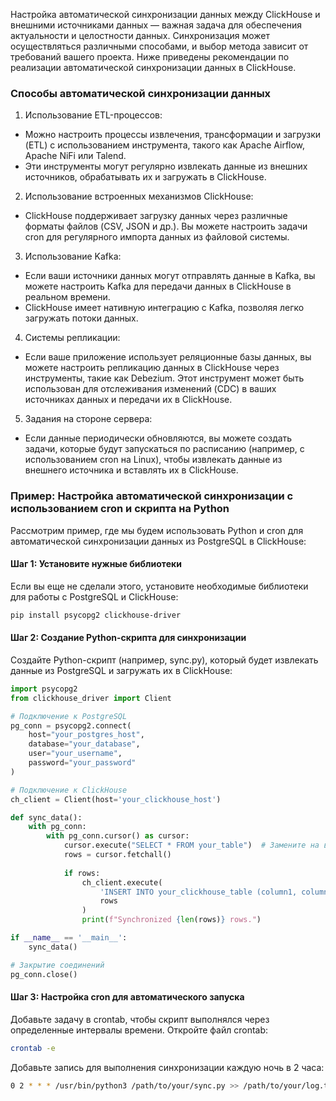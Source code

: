 Настройка автоматической синхронизации данных между ClickHouse и внешними источниками данных — важная задача для обеспечения актуальности и целостности данных. Синхронизация может осуществляться различными способами, и выбор метода зависит от требований вашего проекта. Ниже приведены рекомендации по реализации автоматической синхронизации данных в ClickHouse.

### Способы автоматической синхронизации данных

1. Использование ETL-процессов:
- Можно настроить процессы извлечения, трансформации и загрузки (ETL) с использованием инструмента, такого как Apache Airflow, Apache NiFi или Talend.
- Эти инструменты могут регулярно извлекать данные из внешних источников, обрабатывать их и загружать в ClickHouse.

2. Использование встроенных механизмов ClickHouse:
- ClickHouse поддерживает загрузку данных через различные форматы файлов (CSV, JSON и др.). Вы можете настроить задачи cron для регулярного импорта данных из файловой системы.

3. Использование Kafka:
- Если ваши источники данных могут отправлять данные в Kafka, вы можете настроить Kafka для передачи данных в ClickHouse в реальном времени.
- ClickHouse имеет нативную интеграцию с Kafka, позволяя легко загружать потоки данных.

4. Системы репликации:
- Если ваше приложение использует реляционные базы данных, вы можете настроить репликацию данных в ClickHouse через инструменты, такие как Debezium. Этот инструмент может быть использован для отслеживания изменений (CDC) в ваших источниках данных и передачи их в ClickHouse.

5. Задания на стороне сервера:
- Если данные периодически обновляются, вы можете создать задачи, которые будут запускаться по расписанию (например, с использованием cron на Linux), чтобы извлекать данные из внешнего источника и вставлять их в ClickHouse.

### Пример: Настройка автоматической синхронизации с использованием cron и скрипта на Python

Рассмотрим пример, где мы будем использовать Python и cron для автоматической синхронизации данных из PostgreSQL в ClickHouse:

#### Шаг 1: Установите нужные библиотеки

Если вы еще не сделали этого, установите необходимые библиотеки для работы с PostgreSQL и ClickHouse:

```sh
pip install psycopg2 clickhouse-driver
```

#### Шаг 2: Создание Python-скрипта для синхронизации

Создайте Python-скрипт (например, sync.py), который будет извлекать данные из PostgreSQL и загружать их в ClickHouse:

```py
import psycopg2
from clickhouse_driver import Client

# Подключение к PostgreSQL
pg_conn = psycopg2.connect(
    host="your_postgres_host",
    database="your_database",
    user="your_username",
    password="your_password"
)

# Подключение к ClickHouse
ch_client = Client(host='your_clickhouse_host')

def sync_data():
    with pg_conn:
        with pg_conn.cursor() as cursor:
            cursor.execute("SELECT * FROM your_table")  # Замените на ваш запрос
            rows = cursor.fetchall()
            
            if rows:
                ch_client.execute(
                    'INSERT INTO your_clickhouse_table (column1, column2, ...) VALUES',
                    rows
                )
                print(f"Synchronized {len(rows)} rows.")

if __name__ == '__main__':
    sync_data()

# Закрытие соединений
pg_conn.close()
```

#### Шаг 3: Настройка cron для автоматического запуска

Добавьте задачу в crontab, чтобы скрипт выполнялся через определенные интервалы времени. Откройте файл crontab:

```sh
crontab -e
```

Добавьте запись для выполнения синхронизации каждую ночь в 2 часа:

```sh
0 2 * * * /usr/bin/python3 /path/to/your/sync.py >> /path/to/your/log.txt 2>&1
```


